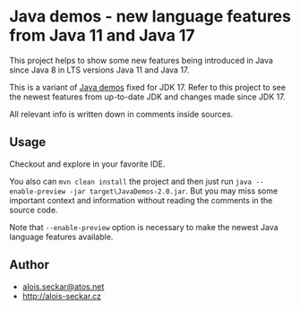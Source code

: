 # Java demos - new language features from Java 11 and Java 17

This project helps to show some new features being introduced in Java since Java 8 in LTS versions Java 11 and Java 17.

This is a variant of [Java demos](https://github.com/AloisSeckar/demos-java) fixed for JDK 17. Refer to this project to see the newest features from up-to-date JDK and changes made since JDK 17. 

All relevant info is written down in comments inside sources.

## Usage
Checkout and explore in your favorite IDE.

You also can `mvn clean install` the project and then just run `java --enable-preview -jar target\JavaDemos-2.0.jar`. 
But you may miss some important context and information without reading the comments in the source code. 

Note that `--enable-preview` option is necessary to make the newest Java language features available.

## Author
* alois.seckar@atos.net
* http://alois-seckar.cz
